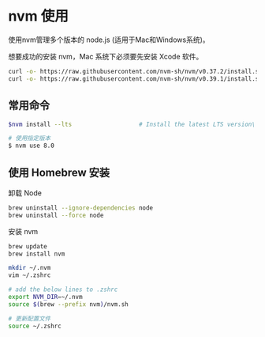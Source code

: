 # nvm 使用

使用nvm管理多个版本的 node.js (适用于Mac和Windows系统)。

想要成功的安装 nvm，Mac 系统下必须要先安装 Xcode 软件。

```sh
curl -o- https://raw.githubusercontent.com/nvm-sh/nvm/v0.37.2/install.sh | bash
curl -o- https://raw.githubusercontent.com/nvm-sh/nvm/v0.39.1/install.sh | bash

```

## 常用命令

```sh
$nvm install --lts                   # Install the latest LTS version\

# 使用指定版本
$ nvm use 8.0
```

## 使用 Homebrew 安装

卸载 Node

```sh
brew uninstall --ignore-dependencies node 
brew uninstall --force node
```

安装 nvm

```sh
brew update 
brew install nvm 

mkdir ~/.nvm
vim ~/.zshrc 

# add the below lines to .zshrc
export NVM_DIR=~/.nvm
source $(brew --prefix nvm)/nvm.sh

# 更新配置文件
source ~/.zshrc
```
